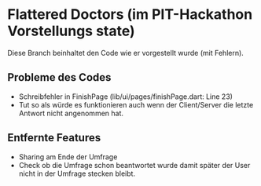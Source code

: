 # Flattered Doctors (im PIT-Hackathon Vorstellungs state)
Diese Branch beinhaltet den Code wie er vorgestellt wurde (mit Fehlern).

## Probleme des Codes
- Schreibfehler in FinishPage (lib/ui/pages/finishPage.dart: Line 23)
- Tut so als würde es funktionieren auch wenn der Client/Server die letzte Antwort nicht angenommen hat.

## Entfernte Features
- Sharing am Ende der Umfrage
- Check ob die Umfrage schon beantwortet wurde damit später der User nicht in der Umfrage stecken bleibt.